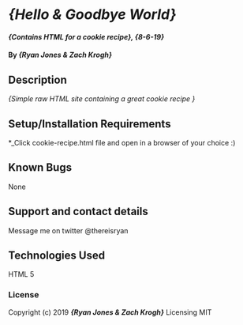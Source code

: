 # _{Hello & Goodbye World}_

#### _{Contains HTML for a cookie recipe}, {8-6-19}_

#### By _**{Ryan Jones & Zach Krogh}**_

## Description

_{Simple raw HTML site containing a great cookie recipe }_

## Setup/Installation Requirements

*_Click cookie-recipe.html file and open in a browser of your choice :)

## Known Bugs

None

## Support and contact details

Message me on twitter @thereisryan

## Technologies Used

HTML 5

### License

Copyright (c) 2019 **_{Ryan Jones & Zach Krogh}_**
Licensing MIT
